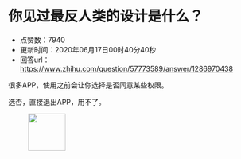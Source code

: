 # 你见过最反人类的设计是什么？
- 点赞数：7940
- 更新时间：2020年06月17日00时40分40秒
- 回答url：https://www.zhihu.com/question/57773589/answer/1286970438
<body>
 <p data-pid="_iWRwpn7">很多APP，使用之前会让你选择是否同意某些权限。</p>
 <p data-pid="3VSBd73c">选否，直接退出APP，用不了。</p>
 <figure data-size="normal">
  <img src="https://pic1.zhimg.com/50/v2-5e6c079d2d161c2e928bd624300a8e07_720w.jpg?source=1940ef5c" data-rawwidth="75" data-rawheight="75" data-size="normal" data-original-token="v2-5e6c079d2d161c2e928bd624300a8e07" class="content_image" width="75">
 </figure>
 <p></p>
</body>